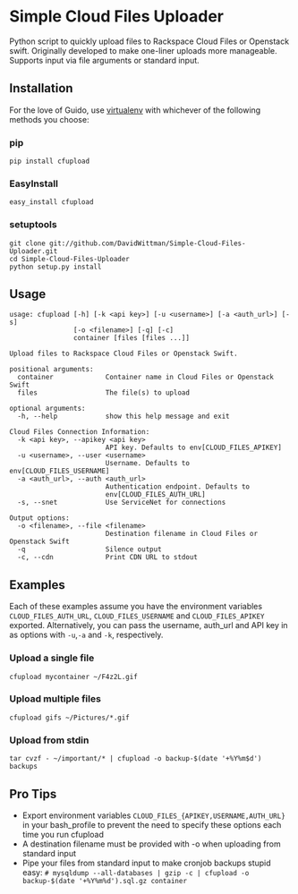 # Simple Cloud Files Uploader
Python script to quickly upload files to Rackspace Cloud Files or Openstack swift. Originally developed to make one-liner uploads more manageable. Supports input via file arguments or standard input.

## Installation
For the love of Guido, use [virtualenv](http://www.virtualenv.org/en/latest/index.html) with whichever of the following methods you choose:

### pip
`pip install cfupload`

### EasyInstall
`easy_install cfupload`

### setuptools
```
git clone git://github.com/DavidWittman/Simple-Cloud-Files-Uploader.git
cd Simple-Cloud-Files-Uploader
python setup.py install
```

## Usage

```
usage: cfupload [-h] [-k <api key>] [-u <username>] [-a <auth_url>] [-s]
                [-o <filename>] [-q] [-c]
                container [files [files ...]]

Upload files to Rackspace Cloud Files or Openstack Swift.

positional arguments:
  container             Container name in Cloud Files or Openstack Swift
  files                 The file(s) to upload

optional arguments:
  -h, --help            show this help message and exit

Cloud Files Connection Information:
  -k <api key>, --apikey <api key>
                        API key. Defaults to env[CLOUD_FILES_APIKEY]
  -u <username>, --user <username>
                        Username. Defaults to env[CLOUD_FILES_USERNAME]
  -a <auth_url>, --auth <auth_url>
                        Authentication endpoint. Defaults to
                        env[CLOUD_FILES_AUTH_URL]
  -s, --snet            Use ServiceNet for connections

Output options:
  -o <filename>, --file <filename>
                        Destination filename in Cloud Files or Openstack Swift
  -q                    Silence output
  -c, --cdn             Print CDN URL to stdout
```

## Examples

Each of these examples assume you have the environment variables `CLOUD_FILES_AUTH_URL`, `CLOUD_FILES_USERNAME` and `CLOUD_FILES_APIKEY` exported. Alternatively, you can pass the username, auth_url and API key in as options with `-u`,`-a` and `-k`, respectively.

### Upload a single file

`cfupload mycontainer ~/F4z2L.gif`

### Upload multiple files

`cfupload gifs ~/Pictures/*.gif`

### Upload from stdin

`tar cvzf - ~/important/* | cfupload -o backup-$(date '+%Y%m$d') backups`

## Pro Tips
* Export environment variables `CLOUD_FILES_{APIKEY,USERNAME,AUTH_URL}` in your bash_profile to prevent the need to specify these options each time you run cfupload
* A destination filename must be provided with -o when uploading from standard input
* Pipe your files from standard input to make cronjob backups stupid easy:
`# mysqldump --all-databases | gzip -c | cfupload -o backup-$(date '+%Y%m%d').sql.gz container`
